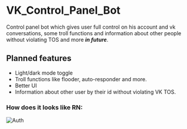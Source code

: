 ﻿# VK_Control_Panel_Bot
Control panel bot which gives user full control on his account and vk conversations, some troll functions and information about other people without violating TOS and more ___in future___.
## Planned features
- Light/dark mode toggle
- Troll functions like flooder, auto-responder and more.
- Better UI
- Information about other user by their id without violating VK TOS.

### How does it looks like RN:
![Auth](blob:https://imgur.com/52b247ec-bd18-47b0-ac0a-9b7e6909e8ca)
